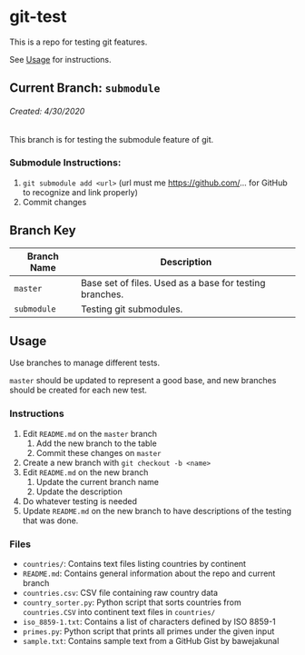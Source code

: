 git-test
========

This is a repo for testing git features.

See [Usage](#Usage) for instructions.

Current Branch: `submodule`
------------------------

###### Created: 4/30/2020

This branch is for testing the submodule feature of git.

### Submodule Instructions:

1. `git submodule add <url>` (url must me https://github.com/... for GitHub to recognize and link properly)
1. Commit changes

Branch Key
----------

Branch Name | Description
----------- | -----------
`master`    | Base set of files. Used as a base for testing branches.
`submodule` | Testing git submodules.

Usage
-----

Use branches to manage different tests.

`master` should be updated to represent a good base, and new branches should be created for each new test.

### Instructions

1. Edit `README.md` on the `master` branch
    1. Add the new branch to the table
    1. Commit these changes on `master`
1. Create a new branch with `git checkout -b <name>`
1. Edit `README.md` on the new branch
    1. Update the current branch name
    1. Update the description
1. Do whatever testing is needed
1. Update `README.md` on the new branch to have descriptions of the testing that was done.

### Files

- `countries/`: Contains text files listing countries by continent
- `README.md`: Contains general information about the repo and current branch
- `countries.csv`: CSV file containing raw country data
- `country_sorter.py`: Python script that sorts countries from `countries.CSV` into continent text files in `countries/`
- `iso_8859-1.txt`: Contains a list of characters defined by ISO 8859-1
- `primes.py`: Python script that prints all primes under the given input
- `sample.txt`: Contains sample text from a GitHub Gist by bawejakunal
